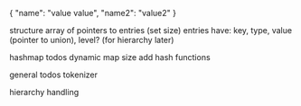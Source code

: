 {
   "name": "value value",
   "name2": "value2"
}

structure
array of pointers to entries (set size)
entries have: key, type, value (pointer to union), level? (for hierarchy later)

hashmap todos
dynamic map size
add hash functions

general todos
tokenizer

hierarchy handling